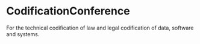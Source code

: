 # CodificationConference
For the technical codification of law and legal codification of data, software and systems.

